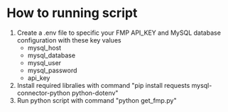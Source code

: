 # How to running script
1. Create a .env file to specific your FMP API_KEY and MySQL database configuration with these key values
    - mysql_host
    - mysql_database
    - mysql_user
    - mysql_password
    - api_key
2. Install required libralies with command "pip install requests mysql-connector-python python-dotenv"
3. Run python script with command "python get_fmp.py"
